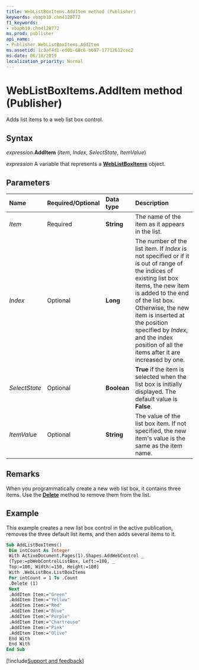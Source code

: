 ```yaml
---
title: WebListBoxItems.AddItem method (Publisher)
keywords: vbapb10.chm4128772
f1_keywords:
- vbapb10.chm4128772
ms.prod: publisher
api_name:
- Publisher.WebListBoxItems.AddItem
ms.assetid: 1c3af4d1-ed0b-60c6-b607-17712612cec2
ms.date: 06/18/2019
localization_priority: Normal
---
```



# WebListBoxItems.AddItem method (Publisher)

Adds list items to a web list box control.


## Syntax

_expression_.**AddItem** (_Item_, _Index_, _SelectState_, _ItemValue_)

_expression_ A variable that represents a **[WebListBoxItems](Publisher.WebListBoxItems.md)** object.


## Parameters

|Name|Required/Optional|Data type|Description|
|:-----|:-----|:-----|:-----|
|_Item_|Required| **String**|The name of the item as it appears in the list.|
|_Index_|Optional| **Long**|The number of the list item. If _Index_ is not specified or if it is out of range of the indices of existing list box items, the new item is added to the end of the list box. Otherwise, the new item is inserted at the position specified by _Index_, and the index position of all the items after it are increased by one.|
|_SelectState_|Optional| **Boolean**| **True** if the item is selected when the list box is initially displayed. The default value is **False**.|
|_ItemValue_|Optional| **String**|The value of the list box item. If not specified, the new item's value is the same as the item name.|

## Remarks

When you programmatically create a new web list box, it contains three items. Use the **[Delete](Publisher.WebListBoxItems.Delete.md)** method to remove them from the list.


## Example

This example creates a new list box control in the active publication, removes the three default list items, and then adds several items to it.

```vb
Sub AddListBoxItems() 
 Dim intCount As Integer 
 With ActiveDocument.Pages(1).Shapes.AddWebControl _ 
 (Type:=pbWebControlListBox, Left:=100, _ 
 Top:=100, Width:=150, Height:=100) 
 With .WebListBox.ListBoxItems 
 For intCount = 1 To .Count 
 .Delete (1) 
 Next 
 .AddItem Item:="Green" 
 .AddItem Item:="Yellow" 
 .AddItem Item:="Red" 
 .AddItem Item:="Blue" 
 .AddItem Item:="Purple" 
 .AddItem Item:="Chartreuse" 
 .AddItem Item:="Pink" 
 .AddItem Item:="Olive" 
 End With 
 End With 
End Sub
```

[!include[Support and feedback](~/includes/feedback-boilerplate.md)]